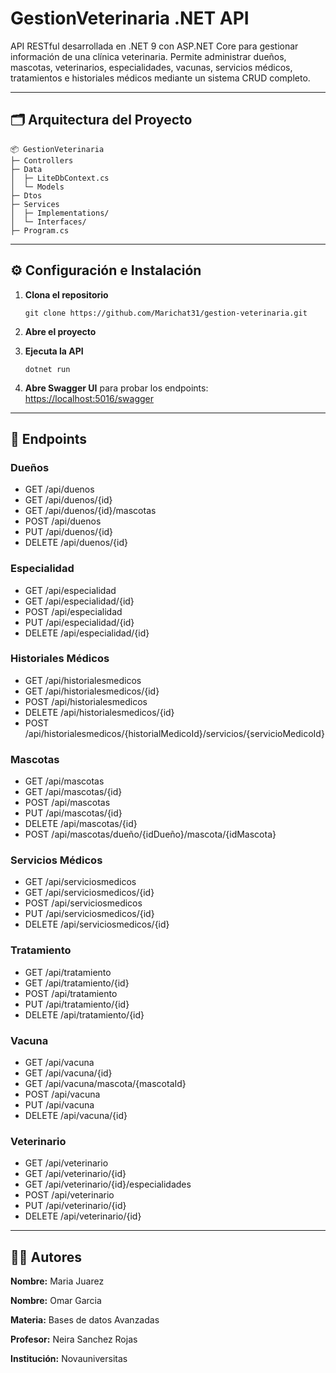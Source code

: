 
# GestionVeterinaria .NET API

API RESTful desarrollada en .NET 9 con ASP.NET Core para gestionar información de una clínica veterinaria. Permite administrar dueños, mascotas, veterinarios, especialidades, vacunas, servicios médicos, tratamientos e historiales médicos mediante un sistema CRUD completo.

---

## 🗂️ Arquitectura del Proyecto

```
📦 GestionVeterinaria
├─ Controllers
├─ Data
│  ├─ LiteDbContext.cs
│  └─ Models
├─ Dtos
├─ Services
│  ├─ Implementations/
│  └─ Interfaces/
├─ Program.cs
```

---

## ⚙️ Configuración e Instalación

1. **Clona el repositorio**
   ```
   git clone https://github.com/Marichat31/gestion-veterinaria.git
   ```

2. **Abre el proyecto**

3. **Ejecuta la API**
   ```
   dotnet run
   ```

4. **Abre Swagger UI** para probar los endpoints:  
   [https://localhost:5016/swagger](https://localhost:5016/swagger)

---

## 🚀 Endpoints

### Dueños
- GET /api/duenos
- GET /api/duenos/{id}
- GET /api/duenos/{id}/mascotas
- POST /api/duenos
- PUT /api/duenos/{id}
- DELETE /api/duenos/{id}

### Especialidad
- GET /api/especialidad
- GET /api/especialidad/{id}
- POST /api/especialidad
- PUT /api/especialidad/{id}
- DELETE /api/especialidad/{id}

### Historiales Médicos
- GET /api/historialesmedicos
- GET /api/historialesmedicos/{id}
- POST /api/historialesmedicos
- DELETE /api/historialesmedicos/{id}
- POST /api/historialesmedicos/{historialMedicoId}/servicios/{servicioMedicoId}

### Mascotas
- GET /api/mascotas
- GET /api/mascotas/{id}
- POST /api/mascotas
- PUT /api/mascotas/{id}
- DELETE /api/mascotas/{id}
- POST /api/mascotas/dueño/{idDueño}/mascota/{idMascota}

### Servicios Médicos
- GET /api/serviciosmedicos
- GET /api/serviciosmedicos/{id}
- POST /api/serviciosmedicos
- PUT /api/serviciosmedicos/{id}
- DELETE /api/serviciosmedicos/{id}

### Tratamiento
- GET /api/tratamiento
- GET /api/tratamiento/{id}
- POST /api/tratamiento
- PUT /api/tratamiento/{id}
- DELETE /api/tratamiento/{id}

### Vacuna
- GET /api/vacuna
- GET /api/vacuna/{id}
- GET /api/vacuna/mascota/{mascotaId}
- POST /api/vacuna
- PUT /api/vacuna
- DELETE /api/vacuna/{id}

### Veterinario
- GET /api/veterinario
- GET /api/veterinario/{id}
- GET /api/veterinario/{id}/especialidades
- POST /api/veterinario
- PUT /api/veterinario/{id}
- DELETE /api/veterinario/{id}

---


## 👨‍💻 Autores

**Nombre:** Maria Juarez

**Nombre:** Omar Garcia

**Materia:** Bases de datos Avanzadas

**Profesor:** Neira Sanchez Rojas

**Institución:** Novauniversitas   

